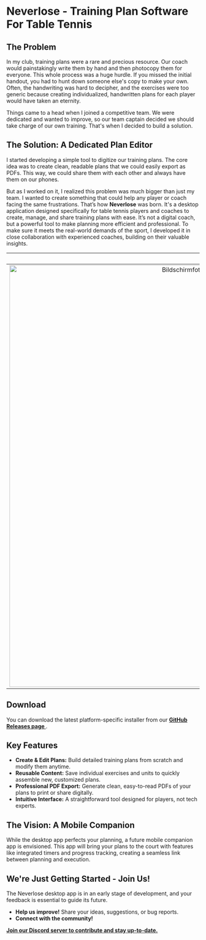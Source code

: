 # Neverlose - Training Plan Software For Table Tennis

## The Problem

In my club, training plans were a rare and precious resource. Our coach would painstakingly write them by hand and then
photocopy them for everyone. This whole process was a huge hurdle. If you missed the initial handout, you had to hunt
down someone else's copy to make your own. Often, the handwriting was hard to decipher, and the exercises were too
generic because creating individualized, handwritten plans for each player would have taken an eternity.

Things came to a head when I joined a competitive team. We were dedicated and wanted to improve, so our team captain
decided we should take charge of our own training. That's when I decided to build a solution.

## The Solution: A Dedicated Plan Editor

I started developing a simple tool to digitize our training plans. The core idea was to create clean, readable plans
that we could easily export as PDFs. This way, we could share them with each other and always have them on our phones.

But as I worked on it, I realized this problem was much bigger than just my team. I wanted to create something that
could help any player or coach facing the same frustrations. That’s how **Neverlose** was born. It's a desktop
application designed specifically for table tennis players and coaches to create, manage, and share training plans with
ease. It’s not a digital coach, but a powerful tool to make planning more efficient and professional. To make sure it
meets the real-world demands of the sport, I developed it in close collaboration with experienced coaches, building on
their valuable insights.

|                                                                      Application                                                                       |                                                                          PDF                                                                          |
|:------------------------------------------------------------------------------------------------------------------------------------------------------:|:-----------------------------------------------------------------------------------------------------------------------------------------------------:|
| <img width="1100" alt="Bildschirmfoto 2025-06-27 um 16 14 21" src="https://github.com/user-attachments/assets/d236ea89-6dc3-419c-8915-a2f5e3e98565" /> | <img width="793" alt="Bildschirmfoto 2025-06-27 um 16 15 52" src="https://github.com/user-attachments/assets/2b07af24-495b-403e-8654-df6a3102be18" /> |

## Download

You can download the latest platform-specific installer from our **[GitHub Releases page
](https://github.com/bsommerfeld/neverlose/releases)**.

## Key Features

- **Create & Edit Plans:** Build detailed training plans from scratch and modify them anytime.
- **Reusable Content:** Save individual exercises and units to quickly assemble new, customized plans.
- **Professional PDF Export:** Generate clean, easy-to-read PDFs of your plans to print or share digitally.
- **Intuitive Interface:** A straightforward tool designed for players, not tech experts.

## The Vision: A Mobile Companion

While the desktop app perfects your planning, a future mobile companion app is envisioned. This app will bring your
plans to the court with features like integrated timers and progress tracking, creating a seamless link between planning
and execution.

## We're Just Getting Started - Join Us!

The Neverlose desktop app is in an early stage of development, and your feedback is essential to guide its future.

- **Help us improve!** Share your ideas, suggestions, or bug reports.
- **Connect with the community!**

[**Join our Discord server to contribute and stay up-to-date.**](https://discord.gg/spJkX947)
